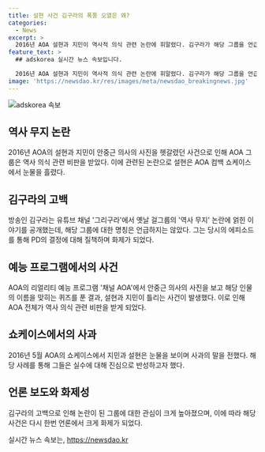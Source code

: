 ```yaml
---
title: 설현 사건 김구라의 폭풍 오열은 왜?
categories:
  - News
excerpt: >
  2016년 AOA 설현과 지민이 역사적 의식 관련 논란에 휘말렸다. 김구라가 해당 그룹을 언급함으로써 화제가 되었는데, 설현과 지민이 안중근 의사의 사진을 못 알아보는 장면이 공개되었다. 이로 인해 해당 그룹은 비판을 받았고, 설현은 쇼케이스에서 눈물을 흘렸다. 후에 멤버들은 사과하며 논란을 진정시키려 했지만 여전히 논란이 남아있는 상황이다.
feature_text: >
  ## adskorea 실시간 뉴스 속보입니다.

  2016년 AOA 설현과 지민이 역사적 의식 관련 논란에 휘말렸다. 김구라가 해당 그룹을 언급함으로써 화제가 되었는데, 설현과 지민이 안중근 의사의 사진을 못 알아보는 장면이 공개되었다. 이로 인해 해당 그룹은 비판을 받았고, 설현은 쇼케이스에서 눈물을 흘렸다. 후에 멤버들은 사과하며 논란을 진정시키려 했지만 여전히 논란이 남아있는 상황이다.
image: 'https://newsdao.kr/res/images/meta/newsdao_breakingnews.jpg'
---
```


<p><img src="https://newsdao.kr/res/images/meta/newsdao_breakingnews.jpg" alt="adskorea 속보" /></p>

<h2 data-ke-size="size26">역사 무지 논란</h2>

<p data-ke-size="size16">2016년 AOA의 설현과 지민이 안중근 의사의 사진을 헷갈렸던 사건으로 인해 AOA 그룹은 역사 의식 관련 비판을 받았다. 이에 관련된 논란으로 설현은 AOA 컴백 쇼케이스에서 눈물을 흘렸다.</p>

<h2 data-ke-size="size26">김구라의 고백</h2>

<p data-ke-size="size16">방송인 김구라는 유튜브 채널 '그리구라'에서 옛날 걸그룹의 '역사 무지' 논란에 얽힌 이야기를 공개했는데, 해당 그룹에 대한 명칭은 언급하지는 않았다. 그는 당시의 에피소드를 통해 PD의 결정에 대해 질책하며 화제가 되었다.</p>

<h2 data-ke-size="size26">예능 프로그램에서의 사건</h2>

<p data-ke-size="size16">AOA의 리얼리티 예능 프로그램 '채널 AOA'에서 안중근 의사의 사진을 보고 해당 인물의 이름을 맞히는 퀴즈를 푼 결과, 설현과 지민이 틀리는 사건이 발생했다. 이로 인해 AOA 전체가 역사 의식 관련 비판을 받게 되었다.</p>

<h2 data-ke-size="size26">쇼케이스에서의 사과</h2>

<p data-ke-size="size16">2016년 5월 AOA의 쇼케이스에서 지민과 설현은 눈물을 보이며 사과의 말을 전했다. 해당 사례를 통해 그들은 실수에 대해 진심으로 반성하고자 했다.</p>

<h2 data-ke-size="size26">언론 보도와 화제성</h2>

<p data-ke-size="size16">김구라의 고백으로 인해 논란이 된 그룹에 대한 관심이 크게 높아졌으며, 이에 따라 해당 사건은 다시 한번 언론에서 크게 화제가 되었다.</p>
실시간 뉴스 속보는, <a href="https://newsdao.kr" rel="dofollow">https://newsdao.kr</a>


